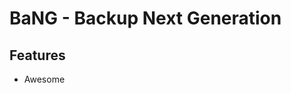   BaNG - Backup Next Generation
=================================

 Features
----------

 * Awesome
